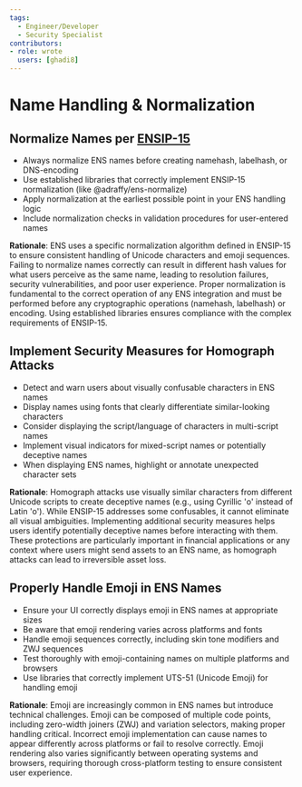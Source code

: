 ```yaml
---
tags:
  - Engineer/Developer
  - Security Specialist
contributors:
- role: wrote
  users: [ghadi8]
---
```


# Name Handling & Normalization

## Normalize Names per [ENSIP-15](https://docs.ens.domains/ensip/15)
- Always normalize ENS names before creating namehash, labelhash, or DNS-encoding
- Use established libraries that correctly implement ENSIP-15 normalization (like @adraffy/ens-normalize)
- Apply normalization at the earliest possible point in your ENS handling logic
- Include normalization checks in validation procedures for user-entered names

**Rationale**: ENS uses a specific normalization algorithm defined in ENSIP-15 to ensure consistent handling of Unicode characters and emoji sequences. Failing to normalize names correctly can result in different hash values for what users perceive as the same name, leading to resolution failures, security vulnerabilities, and poor user experience. Proper normalization is fundamental to the correct operation of any ENS integration and must be performed before any cryptographic operations (namehash, labelhash) or encoding. Using established libraries ensures compliance with the complex requirements of ENSIP-15.

## Implement Security Measures for Homograph Attacks
- Detect and warn users about visually confusable characters in ENS names
- Display names using fonts that clearly differentiate similar-looking characters
- Consider displaying the script/language of characters in multi-script names
- Implement visual indicators for mixed-script names or potentially deceptive names
- When displaying ENS names, highlight or annotate unexpected character sets

**Rationale**: Homograph attacks use visually similar characters from different Unicode scripts to create deceptive names (e.g., using Cyrillic 'о' instead of Latin 'o'). While ENSIP-15 addresses some confusables, it cannot eliminate all visual ambiguities. Implementing additional security measures helps users identify potentially deceptive names before interacting with them. These protections are particularly important in financial applications or any context where users might send assets to an ENS name, as homograph attacks can lead to irreversible asset loss.

## Properly Handle Emoji in ENS Names
- Ensure your UI correctly displays emoji in ENS names at appropriate sizes
- Be aware that emoji rendering varies across platforms and fonts
- Handle emoji sequences correctly, including skin tone modifiers and ZWJ sequences
- Test thoroughly with emoji-containing names on multiple platforms and browsers
- Use libraries that correctly implement UTS-51 (Unicode Emoji) for handling emoji

**Rationale**: Emoji are increasingly common in ENS names but introduce technical challenges. Emoji can be composed of multiple code points, including zero-width joiners (ZWJ) and variation selectors, making proper handling critical. Incorrect emoji implementation can cause names to appear differently across platforms or fail to resolve correctly. Emoji rendering also varies significantly between operating systems and browsers, requiring thorough cross-platform testing to ensure consistent user experience.
